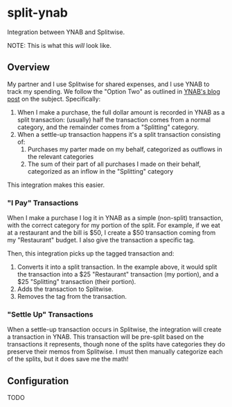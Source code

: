 # split-ynab

Integration between YNAB and Splitwise.

NOTE: This is what this _will_ look like.

## Overview

My partner and I use Splitwise for shared expenses, and I use YNAB to track my spending. We follow the "Option Two" as
outlined in [YNAB's blog post](https://support.ynab.com/en_us/splitwise-and-ynab-a-guide-H1GwOyuCq#register) on the
subject. Specifically:

1. When I make a purchase, the full dollar amount is recorded in YNAB as a split transaction: (usually) half the
   transaction comes from a normal category, and the remainder comes from a "Splitting" category.
2. When a settle-up transaction happens it's a split transaction consisting of:
   1. Purchases my parter made on my behalf, categorized as outflows in the relevant categories
   2. The sum of their part of all purchases I made on their behalf, categorized as an inflow in the "Splitting"
      category

This integration makes this easier.

### "I Pay" Transactions

When I make a purchase I log it in YNAB as a simple (non-split) transaction, with the correct category for my portion
of the split. For example, if we eat at a restaurant and the bill is $50, I create a $50 transaction coming from my
"Restaurant" budget. I also give the transaction a specific tag.

Then, this integration picks up the tagged transaction and:
1. Converts it into a split transaction. In the example above, it would split the transaction into a $25 "Restaurant"
   transaction (my portion), and a $25 "Splitting" transaction (their portion).
2. Adds the transaction to Splitwise.
3. Removes the tag from the transaction.

### "Settle Up" Transactions

When a settle-up transaction occurs in Splitwise, the integration will create a transaction in YNAB. This transaction
will be pre-split based on the transactions it represents, though none of the splits have categories they do preserve
their memos from Splitwise. I must then manually categorize each of the splits, but it does save me the math!

## Configuration

TODO
